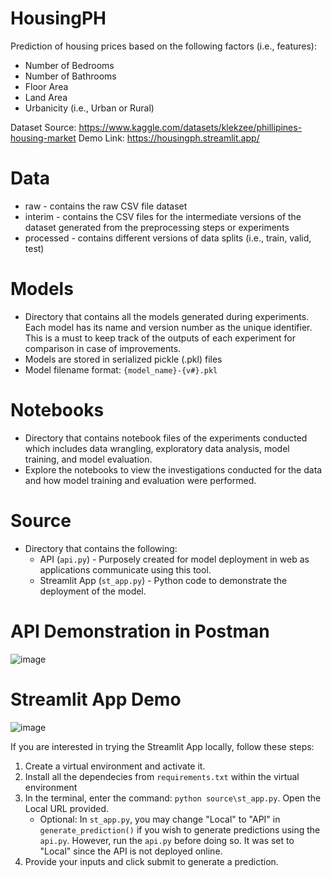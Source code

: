 # HousingPH

Prediction of housing prices based on the following factors (i.e., features):
* Number of Bedrooms
* Number of Bathrooms
* Floor Area
* Land Area
* Urbanicity (i.e., Urban or Rural)

Dataset Source: https://www.kaggle.com/datasets/klekzee/phillipines-housing-market
Demo Link: https://housingph.streamlit.app/

# Data
* raw - contains the raw CSV file dataset
* interim - contains the CSV files for the intermediate versions of the dataset generated from the preprocessing steps or experiments
* processed - contains different versions of data splits (i.e., train, valid, test)

# Models
* Directory that contains all the models generated during experiments. Each model has its name and version number as the unique identifier. This is a must to keep track of the outputs of each experiment for comparison in case of improvements.
* Models are stored in serialized pickle (.pkl) files
* Model filename format: `{model_name}-{v#}.pkl`

# Notebooks
* Directory that contains notebook files of the experiments conducted which includes data wrangling, exploratory data analysis, model training, and model evaluation.
* Explore the notebooks to view the investigations conducted for the data and how model training and evaluation were performed.

# Source
* Directory that contains the following:
  *   API (`api.py`) - Purposely created for model deployment in web as applications communicate using this tool.
  *   Streamlit App (`st_app.py`) - Python code to demonstrate the deployment of the model.
 
# API Demonstration in Postman
![image](https://github.com/JerickoDG/HousingPH/assets/60811658/93fca76e-3f31-4d66-a71a-8e467bd2e8fb)

# Streamlit App Demo
![image](https://github.com/JerickoDG/HousingPH/assets/60811658/5ffc6c6b-a335-4187-991a-e807b00fe1da)

If you are interested in trying the Streamlit App locally, follow these steps:
1. Create a virtual environment and activate it.
2. Install all the dependecies from `requirements.txt` within the virtual environment
3. In the terminal, enter the command: `python source\st_app.py`. Open the Local URL provided.
   * Optional: In `st_app.py`, you may change "Local" to "API" in `generate_prediction()` if you wish to generate predictions using the `api.py`. However, run the `api.py` before doing so. It was set to "Local" since the API is not deployed online.
5. Provide your inputs and click submit to generate a prediction.
